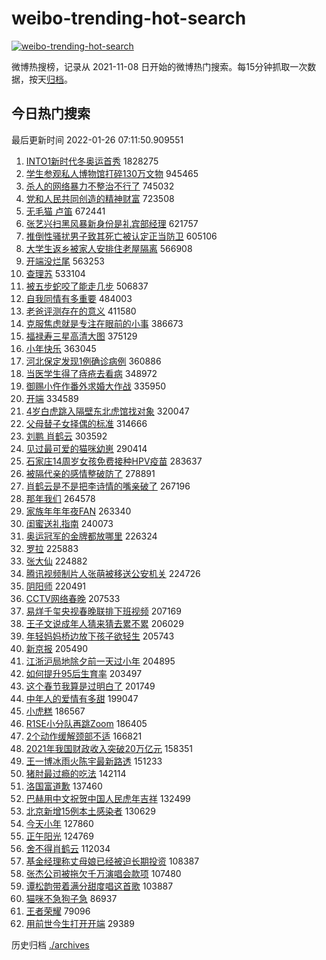 # weibo-trending-hot-search

[![weibo-trending-hot-search](https://github.com/ameizi/weibo-trending-hot-search/actions/workflows/ci.yml/badge.svg)](https://github.com/ameizi/weibo-trending-hot-search/actions/workflows/ci.yml)

微博热搜榜，记录从 2021-11-08 日开始的微博热门搜索。每15分钟抓取一次数据，按天[归档](./archives)。

## 今日热门搜索

<!-- BEGIN --> 
最后更新时间 2022-01-26 07:11:50.909551 
1. [INTO1新时代冬奥运首秀](https://s.weibo.com/weibo?q=INTO1%E6%96%B0%E6%97%B6%E4%BB%A3%E5%86%AC%E5%A5%A5%E8%BF%90%E9%A6%96%E7%A7%80&Refer=top) 1828275
1. [学生参观私人博物馆打碎130万文物](https://s.weibo.com/weibo?q=%23%E5%AD%A6%E7%94%9F%E5%8F%82%E8%A7%82%E7%A7%81%E4%BA%BA%E5%8D%9A%E7%89%A9%E9%A6%86%E6%89%93%E7%A2%8E130%E4%B8%87%E6%96%87%E7%89%A9%23&Refer=top) 945465
1. [杀人的网络暴力不整治不行了](https://s.weibo.com/weibo?q=%23%E6%9D%80%E4%BA%BA%E7%9A%84%E7%BD%91%E7%BB%9C%E6%9A%B4%E5%8A%9B%E4%B8%8D%E6%95%B4%E6%B2%BB%E4%B8%8D%E8%A1%8C%E4%BA%86%23&Refer=top) 745032
1. [党和人民共同创造的精神财富](https://s.weibo.com/weibo?q=%23%E5%85%9A%E5%92%8C%E4%BA%BA%E6%B0%91%E5%85%B1%E5%90%8C%E5%88%9B%E9%80%A0%E7%9A%84%E7%B2%BE%E7%A5%9E%E8%B4%A2%E5%AF%8C%23&Refer=top) 723508
1. [无毛猫 卢笛](https://s.weibo.com/weibo?q=%E6%97%A0%E6%AF%9B%E7%8C%AB%20%E5%8D%A2%E7%AC%9B&Refer=top) 672441
1. [张艺兴扫黑风暴新身份是礼宾部经理](https://s.weibo.com/weibo?q=%23%E5%BC%A0%E8%89%BA%E5%85%B4%E6%89%AB%E9%BB%91%E9%A3%8E%E6%9A%B4%E6%96%B0%E8%BA%AB%E4%BB%BD%E6%98%AF%E7%A4%BC%E5%AE%BE%E9%83%A8%E7%BB%8F%E7%90%86%23&Refer=top) 621757
1. [推倒性骚扰男子致其死亡被认定正当防卫](https://s.weibo.com/weibo?q=%23%E6%8E%A8%E5%80%92%E6%80%A7%E9%AA%9A%E6%89%B0%E7%94%B7%E5%AD%90%E8%87%B4%E5%85%B6%E6%AD%BB%E4%BA%A1%E8%A2%AB%E8%AE%A4%E5%AE%9A%E6%AD%A3%E5%BD%93%E9%98%B2%E5%8D%AB%23&Refer=top) 605106
1. [大学生返乡被家人安排住老屋隔离](https://s.weibo.com/weibo?q=%23%E5%A4%A7%E5%AD%A6%E7%94%9F%E8%BF%94%E4%B9%A1%E8%A2%AB%E5%AE%B6%E4%BA%BA%E5%AE%89%E6%8E%92%E4%BD%8F%E8%80%81%E5%B1%8B%E9%9A%94%E7%A6%BB%23&Refer=top) 566908
1. [开端没烂尾](https://s.weibo.com/weibo?q=%23%E5%BC%80%E7%AB%AF%E6%B2%A1%E7%83%82%E5%B0%BE%23&Refer=top) 563253
1. [查理苏](https://s.weibo.com/weibo?q=%E6%9F%A5%E7%90%86%E8%8B%8F&Refer=top) 533104
1. [被五步蛇咬了能走几步](https://s.weibo.com/weibo?q=%23%E8%A2%AB%E4%BA%94%E6%AD%A5%E8%9B%87%E5%92%AC%E4%BA%86%E8%83%BD%E8%B5%B0%E5%87%A0%E6%AD%A5%23&Refer=top) 506837
1. [自我同情有多重要](https://s.weibo.com/weibo?q=%E8%87%AA%E6%88%91%E5%90%8C%E6%83%85%E6%9C%89%E5%A4%9A%E9%87%8D%E8%A6%81&Refer=top) 484003
1. [老爸评测存在的意义](https://s.weibo.com/weibo?q=%23%E8%80%81%E7%88%B8%E8%AF%84%E6%B5%8B%E5%AD%98%E5%9C%A8%E7%9A%84%E6%84%8F%E4%B9%89%23&Refer=top) 411580
1. [克服焦虑就是专注在眼前的小事](https://s.weibo.com/weibo?q=%E5%85%8B%E6%9C%8D%E7%84%A6%E8%99%91%E5%B0%B1%E6%98%AF%E4%B8%93%E6%B3%A8%E5%9C%A8%E7%9C%BC%E5%89%8D%E7%9A%84%E5%B0%8F%E4%BA%8B&Refer=top) 386673
1. [福禄寿三星高清大图](https://s.weibo.com/weibo?q=%E7%A6%8F%E7%A6%84%E5%AF%BF%E4%B8%89%E6%98%9F%E9%AB%98%E6%B8%85%E5%A4%A7%E5%9B%BE&Refer=top) 375129
1. [小年快乐](https://s.weibo.com/weibo?q=%E5%B0%8F%E5%B9%B4%E5%BF%AB%E4%B9%90&Refer=top) 363045
1. [河北保定发现1例确诊病例](https://s.weibo.com/weibo?q=%23%E6%B2%B3%E5%8C%97%E4%BF%9D%E5%AE%9A%E5%8F%91%E7%8E%B01%E4%BE%8B%E7%A1%AE%E8%AF%8A%E7%97%85%E4%BE%8B%23&Refer=top) 360886
1. [当医学生得了痔疮去看病](https://s.weibo.com/weibo?q=%23%E5%BD%93%E5%8C%BB%E5%AD%A6%E7%94%9F%E5%BE%97%E4%BA%86%E7%97%94%E7%96%AE%E5%8E%BB%E7%9C%8B%E7%97%85%23&Refer=top) 348972
1. [御赐小仵作番外求婚大作战](https://s.weibo.com/weibo?q=%23%E5%BE%A1%E8%B5%90%E5%B0%8F%E4%BB%B5%E4%BD%9C%E7%95%AA%E5%A4%96%E6%B1%82%E5%A9%9A%E5%A4%A7%E4%BD%9C%E6%88%98%23&Refer=top) 335950
1. [开端](https://s.weibo.com/weibo?q=%E5%BC%80%E7%AB%AF&Refer=top) 334589
1. [4岁白虎跳入隔壁东北虎馆找对象](https://s.weibo.com/weibo?q=%234%E5%B2%81%E7%99%BD%E8%99%8E%E8%B7%B3%E5%85%A5%E9%9A%94%E5%A3%81%E4%B8%9C%E5%8C%97%E8%99%8E%E9%A6%86%E6%89%BE%E5%AF%B9%E8%B1%A1%23&Refer=top) 320047
1. [父母替子女择偶的标准](https://s.weibo.com/weibo?q=%23%E7%88%B6%E6%AF%8D%E6%9B%BF%E5%AD%90%E5%A5%B3%E6%8B%A9%E5%81%B6%E7%9A%84%E6%A0%87%E5%87%86%23&Refer=top) 314666
1. [刘鹏 肖鹤云](https://s.weibo.com/weibo?q=%E5%88%98%E9%B9%8F%20%E8%82%96%E9%B9%A4%E4%BA%91&Refer=top) 303592
1. [见过最可爱的猫咪幼崽](https://s.weibo.com/weibo?q=%23%E8%A7%81%E8%BF%87%E6%9C%80%E5%8F%AF%E7%88%B1%E7%9A%84%E7%8C%AB%E5%92%AA%E5%B9%BC%E5%B4%BD%23&Refer=top) 290414
1. [石家庄14周岁女孩免费接种HPV疫苗](https://s.weibo.com/weibo?q=%23%E7%9F%B3%E5%AE%B6%E5%BA%8414%E5%91%A8%E5%B2%81%E5%A5%B3%E5%AD%A9%E5%85%8D%E8%B4%B9%E6%8E%A5%E7%A7%8DHPV%E7%96%AB%E8%8B%97%23&Refer=top) 283637
1. [被隔代亲的感情整破防了](https://s.weibo.com/weibo?q=%23%E8%A2%AB%E9%9A%94%E4%BB%A3%E4%BA%B2%E7%9A%84%E6%84%9F%E6%83%85%E6%95%B4%E7%A0%B4%E9%98%B2%E4%BA%86%23&Refer=top) 278891
1. [肖鹤云是不是把李诗情的嘴亲破了](https://s.weibo.com/weibo?q=%23%E8%82%96%E9%B9%A4%E4%BA%91%E6%98%AF%E4%B8%8D%E6%98%AF%E6%8A%8A%E6%9D%8E%E8%AF%97%E6%83%85%E7%9A%84%E5%98%B4%E4%BA%B2%E7%A0%B4%E4%BA%86%23&Refer=top) 267196
1. [那年我们](https://s.weibo.com/weibo?q=%E9%82%A3%E5%B9%B4%E6%88%91%E4%BB%AC&Refer=top) 264578
1. [家族年年年夜FAN](https://s.weibo.com/weibo?q=%E5%AE%B6%E6%97%8F%E5%B9%B4%E5%B9%B4%E5%B9%B4%E5%A4%9CFAN&Refer=top) 263340
1. [闺蜜送礼指南](https://s.weibo.com/weibo?q=%23%E9%97%BA%E8%9C%9C%E9%80%81%E7%A4%BC%E6%8C%87%E5%8D%97%23&Refer=top) 240073
1. [奥运冠军的金牌都放哪里](https://s.weibo.com/weibo?q=%23%E5%A5%A5%E8%BF%90%E5%86%A0%E5%86%9B%E7%9A%84%E9%87%91%E7%89%8C%E9%83%BD%E6%94%BE%E5%93%AA%E9%87%8C%23&Refer=top) 226324
1. [罗拉](https://s.weibo.com/weibo?q=%E7%BD%97%E6%8B%89&Refer=top) 225883
1. [张大仙](https://s.weibo.com/weibo?q=%E5%BC%A0%E5%A4%A7%E4%BB%99&Refer=top) 224882
1. [腾讯视频制片人张萌被移送公安机关](https://s.weibo.com/weibo?q=%23%E8%85%BE%E8%AE%AF%E8%A7%86%E9%A2%91%E5%88%B6%E7%89%87%E4%BA%BA%E5%BC%A0%E8%90%8C%E8%A2%AB%E7%A7%BB%E9%80%81%E5%85%AC%E5%AE%89%E6%9C%BA%E5%85%B3%23&Refer=top) 224726
1. [阴阳师](https://s.weibo.com/weibo?q=%E9%98%B4%E9%98%B3%E5%B8%88&Refer=top) 220491
1. [CCTV网络春晚](https://s.weibo.com/weibo?q=CCTV%E7%BD%91%E7%BB%9C%E6%98%A5%E6%99%9A&Refer=top) 207533
1. [易烊千玺央视春晚联排下班视频](https://s.weibo.com/weibo?q=%23%E6%98%93%E7%83%8A%E5%8D%83%E7%8E%BA%E5%A4%AE%E8%A7%86%E6%98%A5%E6%99%9A%E8%81%94%E6%8E%92%E4%B8%8B%E7%8F%AD%E8%A7%86%E9%A2%91%23&Refer=top) 207169
1. [王子文说成年人猜来猜去累不累](https://s.weibo.com/weibo?q=%23%E7%8E%8B%E5%AD%90%E6%96%87%E8%AF%B4%E6%88%90%E5%B9%B4%E4%BA%BA%E7%8C%9C%E6%9D%A5%E7%8C%9C%E5%8E%BB%E7%B4%AF%E4%B8%8D%E7%B4%AF%23&Refer=top) 206029
1. [年轻妈妈桥边放下孩子欲轻生](https://s.weibo.com/weibo?q=%23%E5%B9%B4%E8%BD%BB%E5%A6%88%E5%A6%88%E6%A1%A5%E8%BE%B9%E6%94%BE%E4%B8%8B%E5%AD%A9%E5%AD%90%E6%AC%B2%E8%BD%BB%E7%94%9F%23&Refer=top) 205743
1. [新京报](https://s.weibo.com/weibo?q=%E6%96%B0%E4%BA%AC%E6%8A%A5&Refer=top) 205490
1. [江浙沪局地除夕前一天过小年](https://s.weibo.com/weibo?q=%23%E6%B1%9F%E6%B5%99%E6%B2%AA%E5%B1%80%E5%9C%B0%E9%99%A4%E5%A4%95%E5%89%8D%E4%B8%80%E5%A4%A9%E8%BF%87%E5%B0%8F%E5%B9%B4%23&Refer=top) 204895
1. [如何提升95后生育率](https://s.weibo.com/weibo?q=%23%E5%A6%82%E4%BD%95%E6%8F%90%E5%8D%8795%E5%90%8E%E7%94%9F%E8%82%B2%E7%8E%87%23&Refer=top) 203497
1. [这个春节我算是过明白了](https://s.weibo.com/weibo?q=%23%E8%BF%99%E4%B8%AA%E6%98%A5%E8%8A%82%E6%88%91%E7%AE%97%E6%98%AF%E8%BF%87%E6%98%8E%E7%99%BD%E4%BA%86%23&Refer=top) 201749
1. [中年人的爱情有多甜](https://s.weibo.com/weibo?q=%23%E4%B8%AD%E5%B9%B4%E4%BA%BA%E7%9A%84%E7%88%B1%E6%83%85%E6%9C%89%E5%A4%9A%E7%94%9C%23&Refer=top) 199047
1. [小虎糕](https://s.weibo.com/weibo?q=%E5%B0%8F%E8%99%8E%E7%B3%95&Refer=top) 186567
1. [R1SE小分队再跳Zoom](https://s.weibo.com/weibo?q=%23R1SE%E5%B0%8F%E5%88%86%E9%98%9F%E5%86%8D%E8%B7%B3Zoom%23&Refer=top) 186405
1. [2个动作缓解颈部不适](https://s.weibo.com/weibo?q=%232%E4%B8%AA%E5%8A%A8%E4%BD%9C%E7%BC%93%E8%A7%A3%E9%A2%88%E9%83%A8%E4%B8%8D%E9%80%82%23&Refer=top) 166821
1. [2021年我国财政收入突破20万亿元](https://s.weibo.com/weibo?q=%232021%E5%B9%B4%E6%88%91%E5%9B%BD%E8%B4%A2%E6%94%BF%E6%94%B6%E5%85%A5%E7%AA%81%E7%A0%B420%E4%B8%87%E4%BA%BF%E5%85%83%23&Refer=top) 158351
1. [王一博冰雨火陈宇最新路透](https://s.weibo.com/weibo?q=%23%E7%8E%8B%E4%B8%80%E5%8D%9A%E5%86%B0%E9%9B%A8%E7%81%AB%E9%99%88%E5%AE%87%E6%9C%80%E6%96%B0%E8%B7%AF%E9%80%8F%23&Refer=top) 151233
1. [猪肘最过瘾的吃法](https://s.weibo.com/weibo?q=%E7%8C%AA%E8%82%98%E6%9C%80%E8%BF%87%E7%98%BE%E7%9A%84%E5%90%83%E6%B3%95&Refer=top) 142114
1. [洛国富道歉](https://s.weibo.com/weibo?q=%23%E6%B4%9B%E5%9B%BD%E5%AF%8C%E9%81%93%E6%AD%89%23&Refer=top) 137460
1. [巴赫用中文祝贺中国人民虎年吉祥](https://s.weibo.com/weibo?q=%23%E5%B7%B4%E8%B5%AB%E7%94%A8%E4%B8%AD%E6%96%87%E7%A5%9D%E8%B4%BA%E4%B8%AD%E5%9B%BD%E4%BA%BA%E6%B0%91%E8%99%8E%E5%B9%B4%E5%90%89%E7%A5%A5%23&Refer=top) 132499
1. [北京新增15例本土感染者](https://s.weibo.com/weibo?q=%23%E5%8C%97%E4%BA%AC%E6%96%B0%E5%A2%9E15%E4%BE%8B%E6%9C%AC%E5%9C%9F%E6%84%9F%E6%9F%93%E8%80%85%23&Refer=top) 130629
1. [今天小年](https://s.weibo.com/weibo?q=%23%E4%BB%8A%E5%A4%A9%E5%B0%8F%E5%B9%B4%23&Refer=top) 127860
1. [正午阳光](https://s.weibo.com/weibo?q=%E6%AD%A3%E5%8D%88%E9%98%B3%E5%85%89&Refer=top) 124769
1. [舍不得肖鹤云](https://s.weibo.com/weibo?q=%23%E8%88%8D%E4%B8%8D%E5%BE%97%E8%82%96%E9%B9%A4%E4%BA%91%23&Refer=top) 112034
1. [基金经理称丈母娘已经被迫长期投资](https://s.weibo.com/weibo?q=%23%E5%9F%BA%E9%87%91%E7%BB%8F%E7%90%86%E7%A7%B0%E4%B8%88%E6%AF%8D%E5%A8%98%E5%B7%B2%E7%BB%8F%E8%A2%AB%E8%BF%AB%E9%95%BF%E6%9C%9F%E6%8A%95%E8%B5%84%23&Refer=top) 108387
1. [张杰公司被拖欠千万演唱会款项](https://s.weibo.com/weibo?q=%23%E5%BC%A0%E6%9D%B0%E5%85%AC%E5%8F%B8%E8%A2%AB%E6%8B%96%E6%AC%A0%E5%8D%83%E4%B8%87%E6%BC%94%E5%94%B1%E4%BC%9A%E6%AC%BE%E9%A1%B9%23&Refer=top) 107480
1. [谭松韵带着满分甜度唱这首歌](https://s.weibo.com/weibo?q=%23%E8%B0%AD%E6%9D%BE%E9%9F%B5%E5%B8%A6%E7%9D%80%E6%BB%A1%E5%88%86%E7%94%9C%E5%BA%A6%E5%94%B1%E8%BF%99%E9%A6%96%E6%AD%8C%23&Refer=top) 103887
1. [猫咪不急狗子急](https://s.weibo.com/weibo?q=%23%E7%8C%AB%E5%92%AA%E4%B8%8D%E6%80%A5%E7%8B%97%E5%AD%90%E6%80%A5%23&Refer=top) 86937
1. [王者荣耀](https://s.weibo.com/weibo?q=%23%E7%8E%8B%E8%80%85%E8%8D%A3%E8%80%80%23&Refer=top) 79096
1. [用前世今生打开开端](https://s.weibo.com/weibo?q=%23%E7%94%A8%E5%89%8D%E4%B8%96%E4%BB%8A%E7%94%9F%E6%89%93%E5%BC%80%E5%BC%80%E7%AB%AF%23&Refer=top) 29389
<!-- END -->

历史归档 [./archives](./archives)

